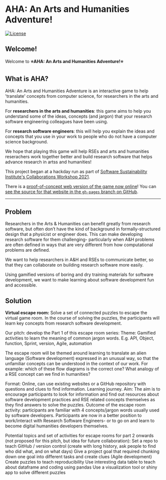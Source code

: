 # AHA: An Arts and Humanities Adventure!

[![License](https://img.shields.io/github/license/jezcope/ah-software-escape-room)](LICENSE)

## Welcome!

Welcome to **:star:AHA: An Arts and Humanities Adventure!:star:**

## What is AHA?

AHA: An Arts and Humanities Adventure is an interactive game to help 'translate' concepts from computer science, for researchers in the arts and humanities.

For **researchers in the arts and humanities**: this game aims to help you understand some of the ideas, concepts (and jargon) that your research software engineering colleagues have been using. 

For **research software engineers**: this will help you explain the ideas and concepts that you use in your work to people who do not have a computer science background.

We hope that playing this game will help RSEs and arts and humanities reserachers work together better and build research software that helps advance research in artss and humanities!

This project began at a hackday run as part of [Software Sustainability Institute's Collaborations Workshop 2021](https://software.ac.uk/cw21).

There is a [proof-of-concept web version of the game now online](https://jezcope.github.io/ah-software-escape-room)! You can [see the source for that website in the `gh-pages` branch on GitHub](https://github.com/jezcope/ah-software-escape-room/tree/gh-pages).

******************************************************************************

## Problem

Researchers in the Arts & Humanities can benefit greatly from research software, but often don’t have the kind of background in formally-structured design that a physicist or engineer does. This can make developing research software for them challenging- particularly when A&H problems are often defined in ways that are very different from how computational problems are defined.

We want to help researchers in A&H and RSEs to communicate better, so that they can collaborate on building research software more easily. 

Using gamified versions of boring and dry training materials for software development, we want to make learning about software development fun and accessible.

## Solution

**Virtual escape room:** Solve a set of connected puzzles to escape the virtual game room. In the course of solving the puzzles, the participants will learn key concepts from research software development.

Our pitch: develop the Part 1 of this escape room series:
Theme: Gamified activities to learn the meaning of common jargon words. E.g. API, Object, function, Sprint, version, Agile, automation

The escape room will be themed around learning to translate an alien language (Software development) expressed in an unusual way, so that the unfamiliar concepts can be understood in the context of our work. For example: which of these flow diagrams is the correct one? What analogy of a RSE concept can we find in humanities?

Format: Online, can use existing websites or a GitHub repository with questions and clues to find information. Learning journey.
Aim: The aim is to encourage participants to look for information and find out resources about software development practices and RSE related concepts themselves as they find answers to solve the puzzles.
Outcome of the escape room activity: participants are familiar with 4 concepts/jargon words usually used by software developers. Participants are now in a better position to work/interact with Research Software Engineers- or to go on and learn to become digital humanities developers themselves.


Potential topics and set of activities for escape rooms for part 2 onwards (not proposed for this pitch, but idea for future collaboration):
Set a repo to teach GitHub / version control (create with long history, ask people to find who did what, and on what days)
Give a project goal that required chunking down one goal into different tasks and create clues (Agile development)
Create puzzles to teach reproducibility
Use interesting data table to teach about dataframe and coding using pandas
Use a visualization tool or shiny app to solve different puzzles
